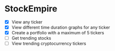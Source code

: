 # StockEmpire

- [x] View any ticker
- [x] View different time duration graphs for any ticker
- [x] Create a portfolio with a maximum of 5 tickers
- [ ] Get trending stocks
- [ ] View trending cryptocurrency tickers